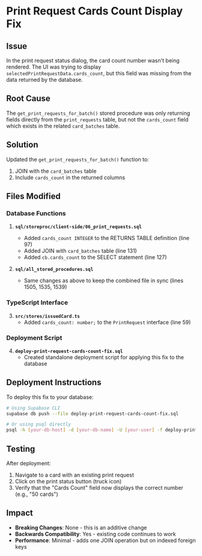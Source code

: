 # Print Request Cards Count Display Fix

## Issue
In the print request status dialog, the card count number wasn't being rendered. The UI was trying to display `selectedPrintRequestData.cards_count`, but this field was missing from the data returned by the database.

## Root Cause
The `get_print_requests_for_batch()` stored procedure was only returning fields directly from the `print_requests` table, but not the `cards_count` field which exists in the related `card_batches` table.

## Solution
Updated the `get_print_requests_for_batch()` function to:
1. JOIN with the `card_batches` table
2. Include `cards_count` in the returned columns

## Files Modified

### Database Functions
1. **`sql/storeproc/client-side/06_print_requests.sql`**
   - Added `cards_count INTEGER` to the RETURNS TABLE definition (line 97)
   - Added JOIN with `card_batches` table (line 131)
   - Added `cb.cards_count` to the SELECT statement (line 127)

2. **`sql/all_stored_procedures.sql`**
   - Same changes as above to keep the combined file in sync (lines 1505, 1535, 1539)

### TypeScript Interface
3. **`src/stores/issuedCard.ts`**
   - Added `cards_count: number;` to the `PrintRequest` interface (line 59)

### Deployment Script
4. **`deploy-print-request-cards-count-fix.sql`**
   - Created standalone deployment script for applying this fix to the database

## Deployment Instructions

To deploy this fix to your database:

```bash
# Using Supabase CLI
supabase db push --file deploy-print-request-cards-count-fix.sql

# Or using psql directly
psql -h [your-db-host] -d [your-db-name] -U [your-user] -f deploy-print-request-cards-count-fix.sql
```

## Testing
After deployment:
1. Navigate to a card with an existing print request
2. Click on the print status button (truck icon)
3. Verify that the "Cards Count" field now displays the correct number (e.g., "50 cards")

## Impact
- **Breaking Changes**: None - this is an additive change
- **Backwards Compatibility**: Yes - existing code continues to work
- **Performance**: Minimal - adds one JOIN operation but on indexed foreign keys





